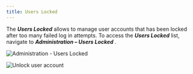 ```yaml
---
title: Users Locked
---
```

The ***Users Locked*** allows to manage user accounts that has been locked after too many failed log in attempts. To access the ***Users Locked*** list, navigate to ***Administration – Users Locked*** . 

![Administration - Users Locked](https://webdevolutions.azureedge.net/docs/en/server/ServerOp8036.png)  

![Unlock user account](https://webdevolutions.azureedge.net/docs/en/server/ServerOp8035.png)  